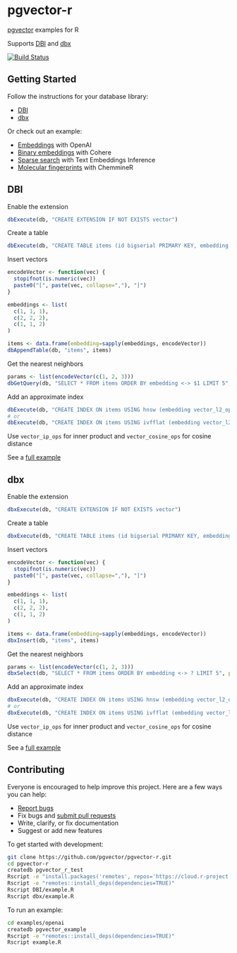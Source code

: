 # pgvector-r

[pgvector](https://github.com/pgvector/pgvector) examples for R

Supports [DBI](https://github.com/r-dbi/DBI) and [dbx](https://github.com/ankane/dbx)

[![Build Status](https://github.com/pgvector/pgvector-r/actions/workflows/build.yml/badge.svg)](https://github.com/pgvector/pgvector-r/actions)

## Getting Started

Follow the instructions for your database library:

- [DBI](#dbi)
- [dbx](#dbx)

Or check out an example:

- [Embeddings](examples/openai/example.R) with OpenAI
- [Binary embeddings](examples/cohere/example.R) with Cohere
- [Sparse search](examples/sparse/example.R) with Text Embeddings Inference
- [Molecular fingerprints](examples/fingerprint/example.R) with ChemmineR

## DBI

Enable the extension

```r
dbExecute(db, "CREATE EXTENSION IF NOT EXISTS vector")
```

Create a table

```r
dbExecute(db, "CREATE TABLE items (id bigserial PRIMARY KEY, embedding vector(3))")
```

Insert vectors

```r
encodeVector <- function(vec) {
  stopifnot(is.numeric(vec))
  paste0("[", paste(vec, collapse=","), "]")
}

embeddings <- list(
  c(1, 1, 1),
  c(2, 2, 2),
  c(1, 1, 2)
)

items <- data.frame(embedding=sapply(embeddings, encodeVector))
dbAppendTable(db, "items", items)
```

Get the nearest neighbors

```r
params <- list(encodeVector(c(1, 2, 3)))
dbGetQuery(db, "SELECT * FROM items ORDER BY embedding <-> $1 LIMIT 5", params=params)
```

Add an approximate index

```r
dbExecute(db, "CREATE INDEX ON items USING hnsw (embedding vector_l2_ops)")
# or
dbExecute(db, "CREATE INDEX ON items USING ivfflat (embedding vector_l2_ops) WITH (lists = 100)")
```

Use `vector_ip_ops` for inner product and `vector_cosine_ops` for cosine distance

See a [full example](DBI/example.R)

## dbx

Enable the extension

```r
dbxExecute(db, "CREATE EXTENSION IF NOT EXISTS vector")
```

Create a table

```r
dbxExecute(db, "CREATE TABLE items (id bigserial PRIMARY KEY, embedding vector(3))")
```

Insert vectors

```r
encodeVector <- function(vec) {
  stopifnot(is.numeric(vec))
  paste0("[", paste(vec, collapse=","), "]")
}

embeddings <- list(
  c(1, 1, 1),
  c(2, 2, 2),
  c(1, 1, 2)
)

items <- data.frame(embedding=sapply(embeddings, encodeVector))
dbxInsert(db, "items", items)
```

Get the nearest neighbors

```r
params <- list(encodeVector(c(1, 2, 3)))
dbxSelect(db, "SELECT * FROM items ORDER BY embedding <-> ? LIMIT 5", params=params)
```

Add an approximate index

```r
dbxExecute(db, "CREATE INDEX ON items USING hnsw (embedding vector_l2_ops)")
# or
dbxExecute(db, "CREATE INDEX ON items USING ivfflat (embedding vector_l2_ops) WITH (lists = 100)")
```

Use `vector_ip_ops` for inner product and `vector_cosine_ops` for cosine distance

See a [full example](dbx/example.R)

## Contributing

Everyone is encouraged to help improve this project. Here are a few ways you can help:

- [Report bugs](https://github.com/pgvector/pgvector-r/issues)
- Fix bugs and [submit pull requests](https://github.com/pgvector/pgvector-r/pulls)
- Write, clarify, or fix documentation
- Suggest or add new features

To get started with development:

```sh
git clone https://github.com/pgvector/pgvector-r.git
cd pgvector-r
createdb pgvector_r_test
Rscript -e "install.packages('remotes', repos='https://cloud.r-project.org')"
Rscript -e "remotes::install_deps(dependencies=TRUE)"
Rscript DBI/example.R
Rscript dbx/example.R
```

To run an example:

```sh
cd examples/openai
createdb pgvector_example
Rscript -e "remotes::install_deps(dependencies=TRUE)"
Rscript example.R
```
